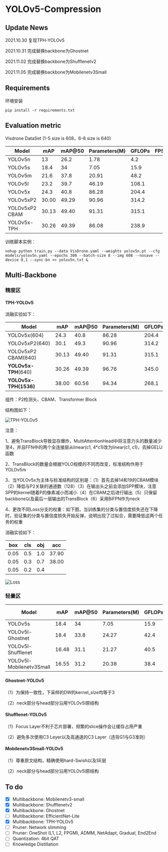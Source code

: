 # YOLOv5-Compression



## Update News

2021.10.30 复现TPH-YOLOv5

2021.10.31 完成替换backbone为Ghostnet

2021.11.02 完成替换backbone为Shufflenetv2

2021.11.05 完成替换backbone为Mobilenetv3Small

## Requirements

环境安装

`pip install -r requirements.txt`


## Evaluation metric

Visdrone DataSet (1-5 size is 608，6-8 size is 640)

| Model          | mAP   | mAP@50 | Parameters(M) | GFLOPs | FPS@CPU |
| -------------- | ----- | ------ | ------------- | ------ | ------- |
| YOLOv5n        | 13    | 26.2   | 1.78          | 4.2    |         |
| YOLOv5s        | 18.4  | 34     | 7.05          | 15.9   |         |
| YOLOv5m        | 21.6  | 37.8   | 20.91         | 48.2   |         |
| YOLOv5l        | 23.2  | 39.7   | 46.19         | 108.1  |         |
| YOLOv5x        | 24.3  | 40.8   | 86.28         | 204.4  |         |
| YOLOv5xP2      | 30.00 | 49.29  | 90.96         | 314.2  |         |
| YOLOv5xP2 CBAM | 30.13 | 49.40  | 91.31         | 315.1  |         |
| YOLOv5x-TPH    | 30.26 | 49.39  | 86.08         | 238.9  |         |

训练脚本实例：

```shell
nohup python train.py --data VisDrone.yaml --weights yolov5n.pt --cfg models/yolov5n.yaml --epochs 300 --batch-size 8 --img 608 --nosave --device 0,1 --sync-bn >> yolov5n.txt &
```

## Multi-Backbone

### 精度区

#### TPH-YOLOv5

消融实验如下：

| Model                 | mAP   | mAP@50 | Parameters(M) | GFLOPs |
| --------------------- | ----- | ------ | ------------- | ------ |
| YOLOv5x(604)          | 24.3  | 40.8   | 86.28         | 204.4  |
| YOLOv5xP2(640)        | 30.1  | 49.3   | 90.96         | 314.2  |
| YOLOv5xP2 CBAM(640)   | 30.13 | 49.40  | 91.31         | 315.1  |
| **YOLOv5x-TPH**(640)  | 30.26 | 49.39  | 96.76         | 345.0  |
| **YOLOv5x-TPH(1536)** | 38.00 | 60.56  | 94.34         | 268.1  |

组件：P2检测头、CBAM、Transformer Block

结构图如下：

![TPH-YOLOv5](https://github.com/Gumpest/YOLOv5-Multibackbone-Compression/blob/main/img/TPH-YOLOv5.png)

注意：

1、避免TransBlock导致显存爆炸，MultiAttentionHead中将注意力头的数量减少至4，并且FFN中的两个全连接层从linear(c1, 4*c1)改为linear(c1, c1)，去掉GELU函数

2、TransBlock的数量会根据YOLO规模的不同而改变，标准结构作用于YOLOv5m

3、当YOLOv5x为主体与标准结构的区别是：（1）首先去掉14和19的CBAM模块（2）降低与P2关联的通道数（128）（3）在输出头之前会添加SPP模块，注意SPP的kernel随着P的像素减小而减小（4）在CBAM之后进行输出（5）只保留backbone以及最后一层输出的TransBlock（6）采用BiFPN作为neck

4、更改不同Loss分支的权重：如下图，当训练集的分类与置信度损失还在下降时，验证集的分类与置信度损失开始反弹，说明出现了过拟合，需要降低这两个任务的权重

消融实验如下：

| box  | cls  | obj  | acc   |
| ---- | ---- | ---- | ----- |
| 0.05 | 0.5  | 1.0  | 37.90 |
| 0.05 | 0.3  | 0.7  | 38.00 |
| 0.05 | 0.2  | 0.4  |       |

![Loss](https://github.com/Gumpest/YOLOv5-Multibackbone-Compression/blob/main/img/image-20211109150606998.png)

### 轻量区

| Model                    | mAP   | mAP@50 | Parameters(M) | GFLOPs | FPS@CPU | TrainCost(h) | Memory Cost(G) |
| ------------------------ | ----- | ------ | ------------- | ------ | ------- | ------------ | -------------- |
| YOLOv5s                  | 18.4  | 34     | 7.05          | 15.9   |         |              |                |
| YOLOv5l-Ghostnet         | 18.4  | 33.8   | 24.27         | 42.4   |         | 27.44        | 4.97           |
| YOLOv5l-Shufflenet       | 16.48 | 31.1   | 21.27         | 40.5   |         | 10.98        | 2.41           |
| YOLOv5l-Mobilenetv3Small | 16.55 | 31.2   | 20.38         | 38.4   |         | 10.19        | 5.3            |

#### Ghostnet-YOLOv5

（1）为保持一致性，下采样的DW的kernel_size均等于3

（2）neck部分与head部分沿用YOLOv5l原结构

#### Shufflenet-YOLOv5

（1）Focus Layer不利于芯片部署，频繁的slice操作会让缓存占用严重

（2）避免多次使用C3 Leyer以及高通道的C3 Layer（违背G1与G3准则）

#### Mobilenetv3Small-YOLOv5

（1）尊重原文结构，精确使用hard-Swish以及SE层

（2）neck部分与head部分沿用YOLOv5l原结构

## To do

- [x] Multibackbone: Mobilenetv3-small
- [x] Multibackbone: Shufflenetv2
- [x] Multibackbone: Ghostnet
- [ ] Multibackbone: EfficientNet-Lite
- [x] Multibackbone: TPH-YOLOv5
- [ ] Pruner: Network slimming
- [ ] Pruner: OneShot (L1, L2, FPGM), ADMM, NetAdapt, Gradual, End2End
- [ ] Quantization: 4bit QAT
- [ ] Knowledge Distillation